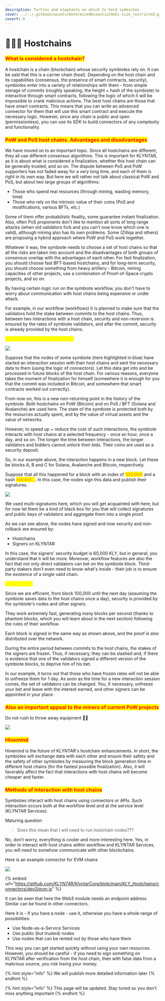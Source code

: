 ```yaml
---
description: Turtles and elephants on which to hold symbiotes
cover: ../../.gitbook/assets/DeterminedEssentialHoki-size_restricted.gif
coverY: 0
---
```


# 👨👩👦 Hostchains

### <mark style="color:red;">What is considered a hostchain?</mark>

A hostchain is a chain (blockchain) whose security symbiotes rely on. It can be said that this is a carrier chain (host). Depending on the host chain and its capabilities (consensus, the presence of smart contracts, security), symbiotes enter into a variety of relationships with them - from simple storage of commits (roughly speaking, the height + hash of the symbiote) to interactive through smart contracts, following the logic of which it will be impossible to crank malicious actions. The best host chains are those that have smart contracts. This means that you can write an advanced connector for them that will use this smart contract and execute the necessary logic. However, since any chain is public and open (permissionless), you can use its SDK to build connectors of any complexity and functionality.

### <mark style="color:red;">**PoW and PoS host chains. Advantages and disadvantages**</mark>

We have moved on to an important topic. Since all hostchains are different, they all use different consensus algorithms. This is important for KLYNTAR, as it is about what is considered a finalization, whether this host chain can be generally trusted, and so on. The dispute between PoS and PoW supporters has not faded away for a very long time, and each of them is right in its own way. But here we will rather not talk about classical PoW and PoS, but about two large groups of algorithms:

* Those who spend real resources (through mining, wasting memory, time)
* Those who rely on the intrinsic value of their coins (PoS and modifications, various BFTs, etc.)

Some of them offer probabilistic finality, some guarantee instant finalization. Also, often PoS proponents don't like to mention all sorts of long range attacks (when old validators fork and you can't now know which one is valid), although mining also has its own problems. Some (Zilliqa and others) are proposing a hybrid approach where PoW and PoS work together.

Whatever it was, the symbiote needs to choose a set of host chains so that all the risks are taken into account and the disadvantages of both groups of consensus overlap with the advantages of each other. For fast finalization, you should choose fast BFT-based hostchains, and for long-term security, you should choose something from heavy artillery - Bitcoin, mining capacities of other projects, use a combination of Proof-of-Space crypto projects, and so on.

By having certain logic run on the symbiote workflow, you don't have to worry about communication with host chains being expensive or under attack.

For example, in our workflow (workflows) it is planned to make sure that the validators hold the stake between commits to the host chains. Thus, between two interactions with a host chain, security and non-reversion is ensured by the rates of symbiote validators, and after the commit, security is already provided by the host chains.

<mark style="color:yellow;">**Let's take an illustrative example**</mark>

![](<../../.gitbook/assets/image (13).png>)

Suppose that the nodes of some symbiote (here highlighted in blue) have started an interaction session with their host chains and sent the necessary data to them (using the logic of connectors). Let this data get into and be processed in future blocks of the host chain. For various reasons, everyone takes the moment of finalization for himself (somewhere it is enough for you that the commit was included in Bitcoin, and somewhere that smart contracts worked out correctly).

From now on, this is a new non-returning point in the history of the symbiote. Both hostchains on PoW (Bitcoin) and on PoS / BFT (Solana and Avalanche) are used here. The state of the symbiote is protected both by the resources actually spent, and by the value of virtual assets and the value of networks.

However, to speed up + reduce the cost of such interactions, the symbiote interacts with host chains at a selected frequency - once an hour, once a day, and so on. The longer the time between interactions, the longer validators and bidders cannot unlock their bids. Their coins are used as a security deposit.

So, in our example above, the interaction happens in a new block. Let these be blocks A, B and C for Solana, Avalanche and Bitcoin, respectively.

Suppose that all this happened for a block with an index of _<mark style="color:orange;">**100,000**</mark>_ and a hash _<mark style="color:orange;">**adcdef...**</mark>_. In this case, the nodes sign this data and publish their signatures.

![](<../../.gitbook/assets/image (5).png>)

We used multi-signatures here, which you will get acquainted with here, but for now let them be a kind of black box for you that will collect signatures and public keys of validators and aggregate them into a single proof.

As we can see above, the nodes have signed and now security and non-rollback are ensured by:

* Hostchains
* Signers on KLYNTAR

In this case, the signers' security budget is 60,000 KLY, but in general, you understand that it will be more. Moreover, workflow features are also the fact that not only direct validators can bet on the symbiote block. Third-party stakers don't even need to know what's inside - their job is to ensure the existence of a single valid chain.

<mark style="color:yellow;">**What's next?**</mark>

Since we are efficient, from block 100,000 until the next day (assuming the symbiote saves data to the host chains once a day), security is provided by the symbiote's nodes and other signers.

They work extremely fast, generating many blocks per second (thanks to phantom blocks, which you will learn about in the next section) following the rules of their workflow.

Each block is signed in the same way as shown above, and the proof is also distributed over the network.

During the entire period between commits to the host chains, the stakes of the signers are frozen. Thus, if necessary, they can be slashed and, if there is evidence that one of the validators signed a different version of the symbiote blocks, to deprive him of his bet.

In our example, it turns out that those who have frozen rates will not be able to unfreeze them for 1 day. As soon as the time for a new interaction session comes, the set of validators can be changed. You, if necessary, unfreeze your bet and leave with the interest earned, and other signers can be appointed in your place.

### <mark style="color:red;">Also an important appeal to the miners of current PoW projects</mark>

Do not rush to throw away equipment 🧙‍♂️

![](<../../.gitbook/assets/image (7).png>)

### <mark style="color:red;">Hivemind</mark>

Hivemind is the future of KLYNTAR's hostchain enhancements. In short, the symbiotes will exchange data with each other and ensure their safety and the safety of other symbiotes by measuring the block generation time in different host chains (for the fastest possible finalization). Also, it will favorably affect the fact that interactions with host chains will become cheaper and faster.

### <mark style="color:red;">Methods of interaction with host chains</mark>

Symbiotes interact with host chains using connectors or APIs. Such interaction occurs both at the workflow level and at the service level (KLYNTAR Services).

Maturing question

> Does this mean that I will need to run hostchain nodes???

No, don't worry, everything is cooler and more interesting here. Yes, in order to interact with host chains within workflow and KLYNTAR Services, you will need to somehow communicate with other blockchains.

Here is an example connector for EVM chains

![](<../../.gitbook/assets/image (3).png>)

{% embed url="https://github.com/KLYN74R/KlyntarCore/blob/main/KLY_Hostchains/connectors/dev0/evm.js" %}

It can be seen that here the Web3 module needs an endpoint address. Similar can be found in other connectors.

Here it is - if you have a node - use it, otherwise you have a whole range of possibilities:

* Use Node-as-a-Service Services
* Use public (but trusted) nodes
* Use nodes that can be rented out by those who have them

This way you can get started quickly without using your own resources. However, you should be careful - if you need to sign something on KLYNTAR after verification from the host chain, then with false data from a malicious source, you risk losing your money.

{% hint style="info" %}
We will publish more detailed information later
{% endhint %}

{% hint style="info" %}
This page will be updated. Stay tuned so you don't miss anything important
{% endhint %}
